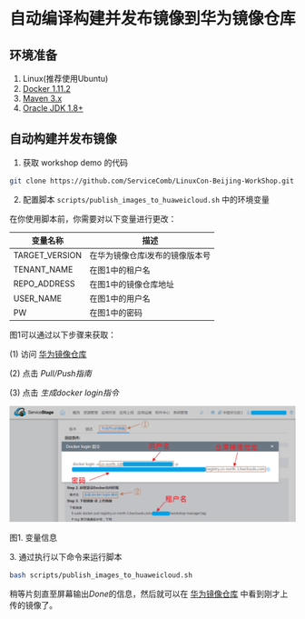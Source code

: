 # 自动编译构建并发布镜像到华为镜像仓库

## 环境准备
1. Linux(推荐使用Ubuntu)
2. [Docker 1.11.2][docker_install_guide]
3. [Maven 3.x][maven]
4. [Oracle JDK 1.8+][jdk]

## 自动构建并发布镜像
1. 获取 workshop demo 的代码
  ```bash
  git clone https://github.com/ServiceComb/LinuxCon-Beijing-WorkShop.git
  ```
2. 配置脚本 `scripts/publish_images_to_huaweicloud.sh` 中的环境变量  

在你使用脚本前，你需要对以下变量进行更改：

| 变量名称            | 描述               |
| --------------- | ---------------- |
| TARGET\_VERSION | 在华为镜像仓库i发布的镜像版本号 |
| TENANT\_NAME    | 在图1中的租户名         |
| REPO\_ADDRESS   | 在图1中的镜像仓库地址      |
| USER\_NAME      | 在图1中的用户名         |
| PW              | 在图1中的密码          |

图1可以通过以下步骤来获取：

(1) 访问 [华为镜像仓库][image_warehouse] 

(2) 点击 *Pull/Push指南*

(3) 点击 *生成docker login指令*

![图1. 变量信息][variables_information]  

图1. 变量信息

[variables_information]: images/variables_information_cn.png
3. 通过执行以下命令来运行脚本
  ```bash
  bash scripts/publish_images_to_huaweicloud.sh
  ```
  稍等片刻直至屏幕输出*Done*的信息，然后就可以在 [华为镜像仓库][image_warehouse] 中看到刚才上传的镜像了。

[docker_install_guide]: how-to-install-docker_cn.md
[maven]: https://maven.apache.org/install.html
[jdk]: http://www.oracle.com/technetwork/java/javase/downloads/jdk8-downloads-2133151.html
[image_warehouse]: https://servicestage.hwclouds.com/servicestage/#/stage/softRepository/mirrorCenter/myMirrorPack

